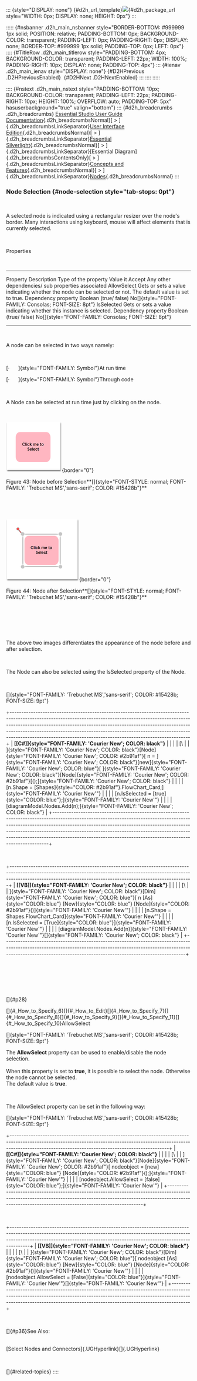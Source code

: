 ::: {style="DISPLAY: none"}
[](ms-xhelp:///?Id=d2h_url_template){#d2h_url_template}![](!package_url!){#d2h_package_url style="WIDTH: 0px; DISPLAY: none; HEIGHT: 0px"}
:::

::::: {#nsbanner .d2h_main_nsbanner style="BORDER-BOTTOM: #999999 1px solid; POSITION: relative; PADDING-BOTTOM: 0px; BACKGROUND-COLOR: transparent; PADDING-LEFT: 0px; PADDING-RIGHT: 0px; DISPLAY: none; BORDER-TOP: #999999 1px solid; PADDING-TOP: 0px; LEFT: 0px"}
:::: {#TitleRow .d2h_main_titlerow style="PADDING-BOTTOM: 4px; BACKGROUND-COLOR: transparent; PADDING-LEFT: 22px; WIDTH: 100%; PADDING-RIGHT: 10px; DISPLAY: none; PADDING-TOP: 4px"}
::: {#ienav .d2h_main_ienav style="DISPLAY: none"}
[](ms-xhelp:///?Id=94b901c4-8202-482f-a473-bc5ab0377a64){#D2HPrevious .D2HPreviousEnabled}  [](ms-xhelp:///?Id=125ecd43-bcdc-49a9-abce-f98ad8ad6d31){#D2HNext .D2HNextEnabled}
:::
::::
:::::

:::: {#nstext .d2h_main_nstext style="PADDING-BOTTOM: 10px; BACKGROUND-COLOR: transparent; PADDING-LEFT: 22px; PADDING-RIGHT: 10px; HEIGHT: 100%; OVERFLOW: auto; PADDING-TOP: 5px" hasuserbackground="true" valign="bottom"}
::: {#d2h_breadcrumbs .d2h_breadcrumbs}
[Essential Studio User Guide Documentation](ms-xhelp:///?Id=12457748-09e3-4d74-a240-8e049cedf030){.d2h_breadcrumbsNormal}[ \> ]{.d2h_breadcrumbsLinkSeparator}[User Interface Edition](ms-xhelp:///?Id=c29296b7-531c-413b-a0ec-488ca1f7f669){.d2h_breadcrumbsNormal}[ \> ]{.d2h_breadcrumbsLinkSeparator}[Essential Silverlight](ms-xhelp:///?Id=66221bd1-ba2e-43c2-94a7-618f50e01d24){.d2h_breadcrumbsNormal}[ \> ]{.d2h_breadcrumbsLinkSeparator}[Essential Diagram]{.d2h_breadcrumbsContentsOnly}[ \> ]{.d2h_breadcrumbsLinkSeparator}[Concepts and Features](ms-xhelp:///?Id=d592a058-dcc0-44a4-994e-e7901da8db52){.d2h_breadcrumbsNormal}[ \> ]{.d2h_breadcrumbsLinkSeparator}[Nodes](ms-xhelp:///?Id=0c8a3003-3786-4653-af8e-51b8d9f20219){.d2h_breadcrumbsNormal}
:::

### Node Selection {#node-selection style="tab-stops: 0pt"}

 

A selected node is indicated using a rectangular resizer over the node's border. Many interactions using keyboard, mouse will affect elements that is currently selected.

 

Properties

 

  ------------- ------------------------------------------------------------------------------------------------------------ ---------------------- ----------------------- -----------------------------------------------------
  Property      Description                                                                                                  Type of the property   Value it Accept         Any other dependencies/ sub properties associated
  AllowSelect   Gets or sets a value indicating whether the node can be selected or not. The default value is set to true.   Dependency property    Boolean (true/ false)   No[]{style="FONT-FAMILY: Consolas; FONT-SIZE: 8pt"}
  IsSelected    Gets or sets a value indicating whether this instance is selected.                                           Dependency property    Boolean (true/ false)   No[]{style="FONT-FAMILY: Consolas; FONT-SIZE: 8pt"}
  ------------- ------------------------------------------------------------------------------------------------------------ ---------------------- ----------------------- -----------------------------------------------------

 

A node can be selected in two ways namely:

 

[·      ]{style="FONT-FAMILY: Symbol"}At run time

[·      ]{style="FONT-FAMILY: Symbol"}Through code

 

A Node can be selected at run time just by clicking on the node.

 

![](ImagesExt/image62_50.png){border="0"}

Figure 43: Node before Selection**[]{style="FONT-STYLE: normal; FONT-FAMILY: 'Trebuchet MS','sans-serif'; COLOR: #15428b"}**

 

 

![](ImagesExt/image62_51.png){border="0"}

Figure 44: Node after Selection**[]{style="FONT-STYLE: normal; FONT-FAMILY: 'Trebuchet MS','sans-serif'; COLOR: #15428b"}**

 

 

 

The above two images differentiates the appearance of the node before and after selection.

 

The Node can also be selected using the IsSelected property of the Node.

 

[]{style="FONT-FAMILY: 'Trebuchet MS','sans-serif'; COLOR: #15428b; FONT-SIZE: 9pt"} 

+----------------------------------------------------------------------------------------------------------------------------------------------------------------------------------------------------------------------------------------------------------------------------------------------------------------------------------------------------------------------------------------------------+
| **[\[C#\]]{style="FONT-FAMILY: 'Courier New'; COLOR: black"}**                                                                                                                                                                                                                                                                                                                                     |
|                                                                                                                                                                                                                                                                                                                                                                                                    |
| [\                                                                                                                                                                                                                                                                                                                                                                                                 |
| ]{style="FONT-FAMILY: 'Courier New'; COLOR: black"}[Node]{style="FONT-FAMILY: 'Courier New'; COLOR: #2b91af"}[ n = ]{style="FONT-FAMILY: 'Courier New'; COLOR: black"}[new]{style="FONT-FAMILY: 'Courier New'; COLOR: blue"}[ ]{style="FONT-FAMILY: 'Courier New'; COLOR: black"}[Node]{style="FONT-FAMILY: 'Courier New'; COLOR: #2b91af"}[();]{style="FONT-FAMILY: 'Courier New'; COLOR: black"} |
|                                                                                                                                                                                                                                                                                                                                                                                                    |
| [n.Shape = [Shapes]{style="COLOR: #2b91af"}.FlowChart_Card;]{style="FONT-FAMILY: 'Courier New'"}                                                                                                                                                                                                                                                                                                   |
|                                                                                                                                                                                                                                                                                                                                                                                                    |
| [n.IsSelected = [true]{style="COLOR: blue"};]{style="FONT-FAMILY: 'Courier New'"}                                                                                                                                                                                                                                                                                                                  |
|                                                                                                                                                                                                                                                                                                                                                                                                    |
| [diagramModel.Nodes.Add(n);]{style="FONT-FAMILY: 'Courier New'; COLOR: black"}                                                                                                                                                                                                                                                                                                                     |
+----------------------------------------------------------------------------------------------------------------------------------------------------------------------------------------------------------------------------------------------------------------------------------------------------------------------------------------------------------------------------------------------------+

 

+-----------------------------------------------------------------------------------------------------------------------------------------------------------------------------------------------------------------------------------------+
| **[\[VB\]]{style="FONT-FAMILY: 'Courier New'; COLOR: black"}**                                                                                                                                                                          |
|                                                                                                                                                                                                                                         |
| [\                                                                                                                                                                                                                                      |
| ]{style="FONT-FAMILY: 'Courier New'; COLOR: black"}[Dim]{style="FONT-FAMILY: 'Courier New'; COLOR: blue"}[ n [As]{style="COLOR: blue"} [New]{style="COLOR: blue"} [Node]{style="COLOR: #2b91af"}()]{style="FONT-FAMILY: 'Courier New'"} |
|                                                                                                                                                                                                                                         |
| [n.Shape = Shapes.FlowChart_Card]{style="FONT-FAMILY: 'Courier New'"}                                                                                                                                                                   |
|                                                                                                                                                                                                                                         |
| [n.IsSelected = [True]{style="COLOR: blue"}]{style="FONT-FAMILY: 'Courier New'"}                                                                                                                                                        |
|                                                                                                                                                                                                                                         |
| [diagramModel.Nodes.Add(n)]{style="FONT-FAMILY: 'Courier New'"}[]{style="FONT-FAMILY: 'Courier New'; COLOR: black"}                                                                                                                     |
+-----------------------------------------------------------------------------------------------------------------------------------------------------------------------------------------------------------------------------------------+

 

 

 

[]{#p28} 

[]{#_How_to_Specify_6}[]{#_How_to_Edit}[]{#_How_to_Specify_7}[]{#_How_to_Specify_8}[]{#_How_to_Specify_9}[]{#_How_to_Specify_11}[]{#_How_to_Specify_10}AllowSelect

[]{style="FONT-FAMILY: 'Trebuchet MS','sans-serif'; COLOR: #15428b; FONT-SIZE: 9pt"} 

The **AllowSelect** property can be used to enable/disable the node selection.\
\
When this property is set to **true**, it is possible to select the node. Otherwise the node cannot be selected.\
The default value is **true**.

 

The AllowSelect property can be set in the following way:

[]{style="FONT-FAMILY: 'Trebuchet MS','sans-serif'; COLOR: #15428b; FONT-SIZE: 9pt"} 

+-------------------------------------------------------------------------------------------------------------------------------------------------------------------------------------------------------------------------------+
| **[\[C#\]]{style="FONT-FAMILY: 'Courier New'; COLOR: black"}**                                                                                                                                                                |
|                                                                                                                                                                                                                               |
| [\                                                                                                                                                                                                                            |
| ]{style="FONT-FAMILY: 'Courier New'; COLOR: black"}[Node]{style="FONT-FAMILY: 'Courier New'; COLOR: #2b91af"}[ nodeobject = [new]{style="COLOR: blue"} [Node]{style="COLOR: #2b91af"}();]{style="FONT-FAMILY: 'Courier New'"} |
|                                                                                                                                                                                                                               |
| [nodeobject.AllowSelect = [false]{style="COLOR: blue"};]{style="FONT-FAMILY: 'Courier New'"}                                                                                                                                  |
+-------------------------------------------------------------------------------------------------------------------------------------------------------------------------------------------------------------------------------+

 

+--------------------------------------------------------------------------------------------------------------------------------------------------------------------------------------------------------------------------------------------------+
| **[\[VB\]]{style="FONT-FAMILY: 'Courier New'; COLOR: black"}**                                                                                                                                                                                   |
|                                                                                                                                                                                                                                                  |
| [\                                                                                                                                                                                                                                               |
| ]{style="FONT-FAMILY: 'Courier New'; COLOR: black"}[Dim]{style="FONT-FAMILY: 'Courier New'; COLOR: blue"}[ nodeobject [As]{style="COLOR: blue"} [New]{style="COLOR: blue"} [Node]{style="COLOR: #2b91af"}()]{style="FONT-FAMILY: 'Courier New'"} |
|                                                                                                                                                                                                                                                  |
| [nodeobject.AllowSelect = [False]{style="COLOR: blue"}]{style="FONT-FAMILY: 'Courier New'"}[]{style="FONT-FAMILY: 'Courier New'"}                                                                                                                |
+--------------------------------------------------------------------------------------------------------------------------------------------------------------------------------------------------------------------------------------------------+

 

[]{#p36}See Also:

\
[Select Nodes and Connectors]{.UGHyperlink}[]{.UGHyperlink}

 

[]{#related-topics}
::::
